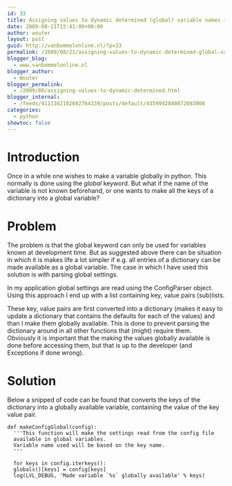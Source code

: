 ```yaml
---
id: 33
title: Assigning values to dynamic determined (global) variable names in python
date: 2009-08-21T15:41:00+00:00
author: wouter
layout: post
guid: http://vanbommelonline.nl/?p=33
permalink: /2009/08/21/assigning-values-to-dynamic-determined-global-variable-names-in-python/
blogger_blog:
  - www.vanbommelonline.nl
blogger_author:
  - Wouter
blogger_permalink:
  - /2009/08/assigning-values-to-dynamic-determined.html
blogger_internal:
  - /feeds/4111162102602764339/posts/default/4359942840072083008
categories:
  - python
showtoc: false
---
```

# Introduction

Once in a while one wishes to make a variable globally in python. This normally is done using the *global* keyword. But what if the name of the variable is not known beforehand, or one wants to make all the keys of a dictionary into a global variable?

# Problem  

The problem is that the global keyword can only be used for variables known at development time. But as suggested above there can be situation in which it is makes life a lot simpler if e.g. all entries of a dictionary can be made available as a global variable. The case in which I have used this solution is with parsing global settings.  

In my application global settings are read using the ConfigParser object. Using this approach I end up with a list containing key, value pairs (sub)lists.  

These key, value pairs are first converted into a dictionary (makes it easy to update a dictionary that contains the defaults for each of the values) and than I make them globally available. This is done to prevent parsing the dictionary around in all other functions that (might) require them.  
Obviously it is important that the making the values globally available is done before accessing them, but that is up to the developer (and Exceptions if done wrong).

# Solution

Below a snipped of code can be found that converts the keys of the dictionary into a globally available variable, containing the value of the key value pair.


    def makeConfigGlobal(config):
      '''This function will make the settings read from the config file
      available in global variables.
      Variable name used will be based on the key name.
      '''

      for keys in config.iterkeys():
      globals()[keys] = config[keys]
      log(LVL_DEBUG, 'Made variable `%s` globally available' % keys)